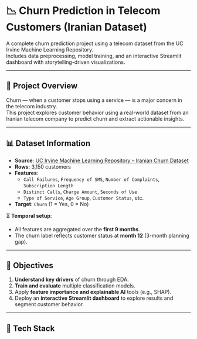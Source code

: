 # 📉 Churn Prediction in Telecom Customers (Iranian Dataset)

A complete churn prediction project using a telecom dataset from the UC Irvine Machine Learning Repository.  
Includes data preprocessing, model training, and an interactive Streamlit dashboard with storytelling-driven visualizations.

---

## 📌 Project Overview

Churn — when a customer stops using a service — is a major concern in the telecom industry.  
This project explores customer behavior using a real-world dataset from an Iranian telecom company to predict churn and extract actionable insights.

---

## 📊 Dataset Information

- **Source**: [UC Irvine Machine Learning Repository – Iranian Churn Dataset](https://archive.ics.uci.edu/dataset/563/iranian+churn+dataset)
- **Rows**: 3,150 customers  
- **Features**:
  - `Call Failures`, `Frequency of SMS`, `Number of Complaints`, `Subscription Length`
  - `Distinct Calls`, `Charge Amount`, `Seconds of Use`
  - `Type of Service`, `Age Group`, `Customer Status`, etc.
- **Target**: `Churn` (1 = Yes, 0 = No)

⏳ **Temporal setup**:
- All features are aggregated over the **first 9 months**.
- The churn label reflects customer status at **month 12** (3-month planning gap).

---

## 🎯 Objectives

1. **Understand key drivers** of churn through EDA.
2. **Train and evaluate** multiple classification models.
3. Apply **feature importance and explainable AI** tools (e.g., SHAP).
4. Deploy an **interactive Streamlit dashboard** to explore results and segment customer behavior.

---

## 🧰 Tech Stack